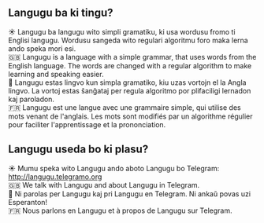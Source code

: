 ## Langugu ba ki tingu?

:sunny: Langugu ba langugu wito simpli gramatiku, ki usa wordusu fromo ti Englisi langugu. Wordusu sangeda wito regulari algoritmu foro maka lerna ando speka mori esi.  
:gb: Langugu is a language with a simple grammar, that uses words from the English language. The words are changed with a regular algorithm to make learning and speaking easier.  
:green_heart: Langugu estas lingvo kun simpla gramatiko, kiu uzas vortojn el la Angla lingvo. La vortoj estas ŝanĝataj per regula algoritmo por plifaciligi lernadon kaj paroladon.  
:fr: Langugu est une langue avec une grammaire simple, qui utilise des mots venant de l'anglais. Les mots sont modifiés par un algorithme régulier pour faciliter l'apprentissage et la prononciation.

## Langugu useda bo ki plasu?

:sunny: Mumu speka wito Langugu ando aboto Langugu bo Telegram: http://langugu.telegramo.org  
:gb: We talk with Langugu and about Langugu in Telegram.  
:green_heart: Ni parolas per Langugu kaj pri Langugu en Telegram. Ni ankaŭ povas uzi Esperanton!  
:fr: Nous parlons en Langugu et à propos de Langugu sur Telegram. 
